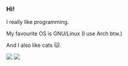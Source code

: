 ### Hi!

I really like programming.

My favourite OS is GNU/Linux (I use Arch btw.)

And I also like cats 🐱.

<img src="https://github-readme-stats.vercel.app/api/top-langs?username=icebox246&layout=compact&theme=dracula&hide_border=1">

<img src="https://github-readme-stats.vercel.app/api?username=icebox246&show_icons=true&theme=dracula&hide_border=1">
